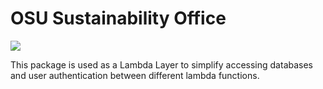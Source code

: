 # OSU Sustainability Office
![](https://github.com/OSU-Sustainability-Office/lambda-common-layer/actions/workflows/LCL-deploy.yml/badge.svg)

This package is used as a Lambda Layer to simplify accessing databases and user authentication between different lambda functions.
